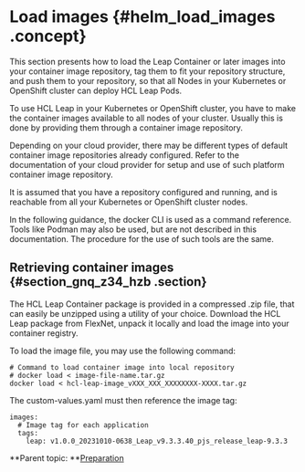 # Load images {#helm_load_images .concept}

This section presents how to load the Leap Container or later images into your container image repository, tag them to fit your repository structure, and push them to your repository, so that all Nodes in your Kubernetes or OpenShift cluster can deploy HCL Leap Pods.

To use HCL Leap in your Kubernetes or OpenShift cluster, you have to make the container images available to all nodes of your cluster. Usually this is done by providing them through a container image repository.

Depending on your cloud provider, there may be different types of default container image repositories already configured. Refer to the documentation of your cloud provider for setup and use of such platform container image repository.

It is assumed that you have a repository configured and running, and is reachable from all your Kubernetes or OpenShift cluster nodes.

In the following guidance, the docker CLI is used as a command reference. Tools like Podman may also be used, but are not described in this documentation. The procedure for the use of such tools are the same.

## Retrieving container images {#section_gnq_z34_hzb .section}

The HCL Leap Container package is provided in a compressed .zip file, that can easily be unzipped using a utility of your choice. Download the HCL Leap package from FlexNet, unpack it locally and load the image into your container registry.

To load the image file, you may use the following command:

``` {#codeblock_b43_bj4_hzb}
# Command to load container image into local repository 
# docker load < image-file-name.tar.gz 
docker load < hcl-leap-image_vXXX_XXX_XXXXXXXX-XXXX.tar.gz
```

The custom-values.yaml must then reference the image tag:

``` {#codeblock_tpv_dj4_hzb}
images: 
  # Image tag for each application 
  tags: 
    leap: v1.0.0_20231010-0638_Leap_v9.3.3.40_pjs_release_leap-9.3.3 
```

**Parent topic: **[Preparation](helm_preparation.md)

